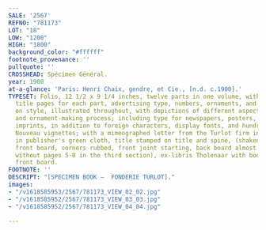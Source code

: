 ```yaml
---
SALE: '2567'
REFNO: "781173"
LOT: "18"
LOW: "1200"
HIGH: "1800"
background_color: "#ffffff"
footnote_provenance: ''
pullquote: ''
CROSSHEAD: Spécimen Général.
year: 1900
at-a-glance: 'Paris: Henri Chaix, gendre, et Cie., [n.d. c.1900].'
TYPESET: Folio, 12 1/2 x 9 1/4 inches, twelve parts in one volume, with divisional
  title pages for each part, advertising type, numbers, ornaments, and vignettes based
  on style, illustrated throughout, with depictions of different aspects of the type-
  and ornament-making process; including type for newspapers, posters, and mathematical
  imprints, in addition to foreign characters, display fonts, and hundreds of Art
  Nouveau vignettes; with a mimeographed letter from the Turlot firm inserted; bound
  in publisher's green cloth, title stamped on title and spine, (shaken, chips to
  front board, corners rubbed, front joint starting, back board almost complete detached;
  without pages 5-8 in the third section), ex-libris Tholenaar with bookplate inside
  front board.
FOOTNOTE: ''
DESCRIPT: "[SPECIMEN BOOK —  FONDERIE TURLOT]."
images:
- "/v1618585953/2567/781173_VIEW_02_02.jpg"
- "/v1618585952/2567/781173_VIEW_03_03.jpg"
- "/v1618585952/2567/781173_VIEW_04_04.jpg"

---
```

